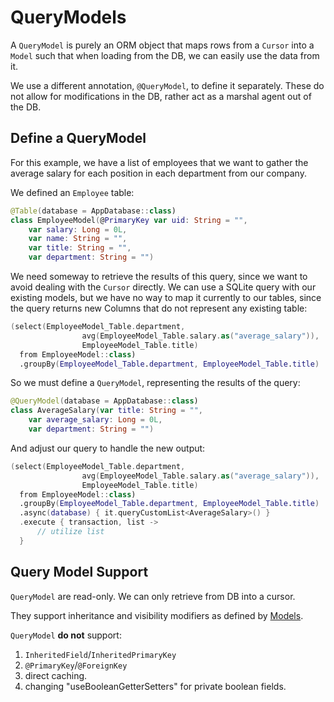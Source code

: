 # QueryModels

A `QueryModel` is purely an ORM object that maps rows from a `Cursor` into a `Model` such that when loading from the DB, we can easily use the data from it.

We use a different annotation, `@QueryModel`, to define it separately. These do not allow for modifications in the DB, rather act as a marshal agent out of the DB.

## Define a QueryModel

For this example, we have a list of employees that we want to gather the average salary for each position in each department from our company.

We defined an `Employee` table:

```kotlin
@Table(database = AppDatabase::class)
class EmployeeModel(@PrimaryKey var uid: String = "",
    var salary: Long = 0L,
    var name: String = "",
    var title: String = "",
    var department: String = "")
```

We need someway to retrieve the results of this query, since we want to avoid dealing with the `Cursor` directly. We can use a SQLite query with our existing models, but we have no way to map it currently to our tables, since the query returns new Columns that do not represent any existing table:

```kotlin
(select(EmployeeModel_Table.department,
                avg(EmployeeModel_Table.salary.as("average_salary")),
                EmployeeModel_Table.title)
  from EmployeeModel::class)
  .groupBy(EmployeeModel_Table.department, EmployeeModel_Table.title)
```

So we must define a `QueryModel`, representing the results of the query:

```kotlin
@QueryModel(database = AppDatabase::class)
class AverageSalary(var title: String = "",
    var average_salary: Long = 0L,
    var department: String = "")
```

And adjust our query to handle the new output:

```kotlin
(select(EmployeeModel_Table.department,
                avg(EmployeeModel_Table.salary.as("average_salary")),
                EmployeeModel_Table.title)
  from EmployeeModel::class)
  .groupBy(EmployeeModel_Table.department, EmployeeModel_Table.title)
  .async(database) { it.queryCustomList<AverageSalary>() }
  .execute { transaction, list ->
      // utilize list
  }

```

## Query Model Support

`QueryModel` are read-only. We can only retrieve from DB into a cursor.

They support inheritance and visibility modifiers as defined by [Models](../usage/models.md).

`QueryModel` **do not** support:
  1. `InheritedField`/`InheritedPrimaryKey`
  2. `@PrimaryKey`/`@ForeignKey`
  3. direct caching.
  4. changing "useBooleanGetterSetters" for private boolean fields.
